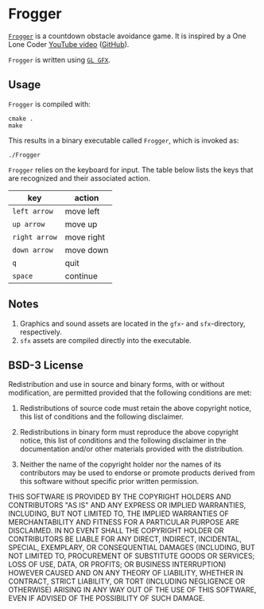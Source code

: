 # Frogger

[`Frogger`](https://en.wikipedia.org/wiki/Frogger) is a countdown obstacle avoidance game. It is inspired by a One Lone Coder [YouTube video](https://youtu.be/https://youtu.be/QJnZ5QmpXOE) ([GitHub](https://github.com/OneLoneCoder/videos/blob/master/OneLoneCoder_Frogger.cpp)).

`Frogger` is written using [`GL GFX`](../README.md).

## Usage

`Frogger` is compiled with:

```shell
cmake .
make
```

This results in a binary executable called `Frogger`, which is invoked as:

```shell
./Frogger
```

`Frogger` relies on the keyboard for input. The table below lists the keys that are recognized and their associated action.

|key|action|
----|-----
|`left arrow`|move left|
|`up arrow`|move up|
|`right arrow`|move right|
|`down arrow`|move down|
|`q`|quit|
|`space`|continue|

## Notes

1. Graphics and sound assets are located in the `gfx`- and `sfx`-directory, respectively.
2. `sfx` assets are compiled directly into the executable.

## BSD-3 License

Redistribution and use in source and binary forms, with or without modification, are permitted provided that the following conditions are met:

1. Redistributions of source code must retain the above copyright notice, this list of conditions and the following disclaimer.

2. Redistributions in binary form must reproduce the above copyright notice, this list of conditions and the following disclaimer in the documentation and/or other materials provided with the distribution.

3. Neither the name of the copyright holder nor the names of its contributors may be used to endorse or promote products derived from this software without specific prior written permission.

THIS SOFTWARE IS PROVIDED BY THE COPYRIGHT HOLDERS AND CONTRIBUTORS "AS IS" AND ANY EXPRESS OR IMPLIED WARRANTIES, INCLUDING, BUT NOT LIMITED TO, THE IMPLIED WARRANTIES OF MERCHANTABILITY AND FITNESS FOR A PARTICULAR PURPOSE ARE DISCLAIMED. IN NO EVENT SHALL THE COPYRIGHT HOLDER OR CONTRIBUTORS BE LIABLE FOR ANY DIRECT, INDIRECT, INCIDENTAL, SPECIAL, EXEMPLARY, OR CONSEQUENTIAL DAMAGES (INCLUDING, BUT NOT LIMITED TO, PROCUREMENT OF SUBSTITUTE GOODS OR SERVICES; LOSS OF USE, DATA, OR PROFITS; OR BUSINESS INTERRUPTION) HOWEVER CAUSED AND ON ANY THEORY OF LIABILITY, WHETHER IN CONTRACT, STRICT LIABILITY, OR TORT (INCLUDING NEGLIGENCE OR OTHERWISE) ARISING IN ANY WAY OUT OF THE USE OF THIS SOFTWARE, EVEN IF ADVISED OF THE POSSIBILITY OF SUCH DAMAGE.
